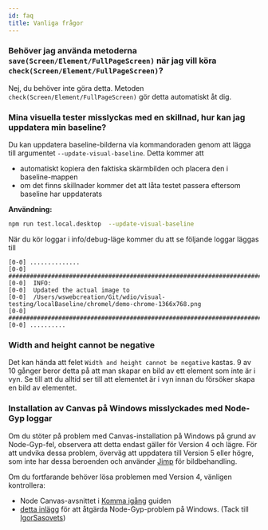 ```yaml
---
id: faq
title: Vanliga frågor
---
```


### Behöver jag använda metoderna `save(Screen/Element/FullPageScreen)` när jag vill köra `check(Screen/Element/FullPageScreen)`?

Nej, du behöver inte göra detta. Metoden `check(Screen/Element/FullPageScreen)` gör detta automatiskt åt dig.

### Mina visuella tester misslyckas med en skillnad, hur kan jag uppdatera min baseline?

Du kan uppdatera baseline-bilderna via kommandoraden genom att lägga till argumentet `--update-visual-baseline`. Detta kommer att

-   automatiskt kopiera den faktiska skärmbilden och placera den i baseline-mappen
-   om det finns skillnader kommer det att låta testet passera eftersom baseline har uppdaterats

**Användning:**

```sh
npm run test.local.desktop  --update-visual-baseline
```

När du kör loggar i info/debug-läge kommer du att se följande loggar läggas till

```logs
[0-0] ..............
[0-0] #####################################################################################
[0-0]  INFO:
[0-0]  Updated the actual image to
[0-0]  /Users/wswebcreation/Git/wdio/visual-testing/localBaseline/chromel/demo-chrome-1366x768.png
[0-0] #####################################################################################
[0-0] ..........
```

### Width and height cannot be negative

Det kan hända att felet `Width and height cannot be negative` kastas. 9 av 10 gånger beror detta på att man skapar en bild av ett element som inte är i vyn. Se till att du alltid ser till att elementet är i vyn innan du försöker skapa en bild av elementet.

### Installation av Canvas på Windows misslyckades med Node-Gyp loggar

Om du stöter på problem med Canvas-installation på Windows på grund av Node-Gyp-fel, observera att detta endast gäller för Version 4 och lägre. För att undvika dessa problem, överväg att uppdatera till Version 5 eller högre, som inte har dessa beroenden och använder [Jimp](https://github.com/jimp-dev/jimp) för bildbehandling.

Om du fortfarande behöver lösa problemen med Version 4, vänligen kontrollera:

-   Node Canvas-avsnittet i [Komma igång](/docs/visual-testing#system-requirements) guiden
-   [detta inlägg](https://spin.atomicobject.com/2019/03/27/node-gyp-windows/) för att åtgärda Node-Gyp-problem på Windows. (Tack till [IgorSasovets](https://github.com/IgorSasovets))